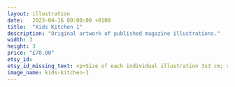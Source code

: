 ```yaml
---
layout: illustration
date:   2023-04-16 00:00:00 +0100
title:  "Kids Kitchen 1"
description: "Original artwork of published magazine illustrations."
width: 3
height: 3
price: "£70.00"
etsy_id: 
etsy_id_missing_text: <p>Size of each individual illustration 3x3 cm; size including mount 20x20 cm</p><p>Please <a href="mailto:contact@fivequarters.co.uk">contact me</a> if you are interested in buying this illustration.</p>
image_name: kids-kitchen-1
---
```

